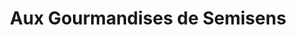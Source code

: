 ---
title: "Aux Gourmandises de Semisens"
url: /saint-vincent-de-tyrosse/aux-gourmandises-de-semisens/
shop: Konditorei
---